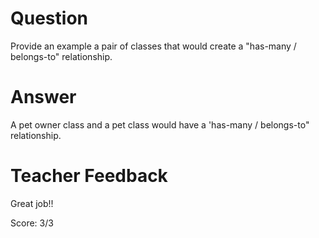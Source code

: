 # Question

Provide an example a pair of classes that would create a "has-many / belongs-to" relationship.

# Answer
A pet owner class and a pet class would have a 'has-many / belongs-to" relationship.

# Teacher Feedback

Great job!!

Score: 3/3